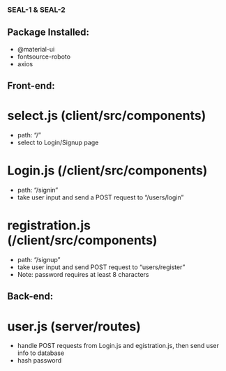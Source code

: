 ### SEAL-1 & SEAL-2

## Package Installed:
- @material-ui
- fontsource-roboto
- axios

## Front-end:

# select.js (client/src/components)

- path: “/”
- select to Login/Signup page

# Login.js (/client/src/components)

- path: “/signin”
- take user input and send a POST request to “/users/login”

# registration.js (/client/src/components)

- path: “/signup”
- take user input and send POST request to “users/register”
- Note: password requires at least 8 characters

## Back-end:

# user.js (server/routes)

- handle POST requests from Login.js and egistration.js, then send user info to database
- hash password

